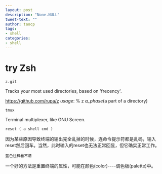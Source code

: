 ```yaml
---
layout: post
description: "None.NULL"
tweet-text: ""
author: taocp
tags:
- shell
categories:
- shell
---
```

try Zsh 
=======

    z.git 
Tracks your most used directories, based on 'frecency'.
    
   https://github.com/rupa/z     *usage*:   % z _a_phase_(a part of a directory) 

    tmux 
Terminal multiplexer, like GNU Screen.

    reset ( a shell cmd )
因为某些原因导致终端的输出完全乱掉的时候，连命令提示符都是乱码，输入reset然后回车。当然，此时输入的reset也无法正常回显，但它确实正常工作。

    蓝色注释看不清
一个好的方法是重置终端的属性，可能在颜色(color)----调色板(palette)中。

